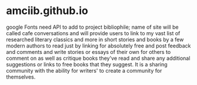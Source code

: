 amciib.github.io
================

google Fonts need API to add to project bibliophile; name of site will be called cafe conversations and will provide users to link to my vast list of researched literary classics and more in short stories and books by a few modern authors to read just by linking for absolutely free and post feedback and comments and write stories or essays of their own for others to comment on as well as critique books they've read and share any additional suggestions or links to free books that they suggest. It is a sharing community with the ability for writers' to create a community for themselves.
